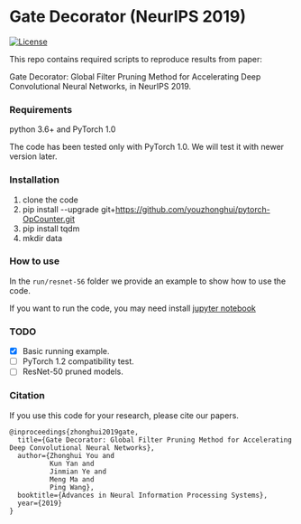# Gate Decorator (NeurIPS 2019)

[![License](https://img.shields.io/badge/License-Apache%202.0-blue.svg)](https://github.com/NifTK/NiftyNet/blob/dev/LICENSE)

This repo contains required scripts to reproduce results from paper:

Gate Decorator: Global Filter Pruning Method for Accelerating Deep Convolutional Neural Networks, in NeurIPS 2019.

### Requirements

python 3.6+ and PyTorch 1.0

The code has been tested only with PyTorch 1.0. We will test it with newer version later.

### Installation

1. clone the code
2. pip install --upgrade git+https://github.com/youzhonghui/pytorch-OpCounter.git
3. pip install tqdm
4. mkdir data

### How to use

In the `run/resnet-56` folder we provide an example to show how to use the code.

If you want to run the code, you may need install [jupyter notebook](https://jupyter.org/)

### TODO

- [x] Basic running example.
- [ ] PyTorch 1.2 compatibility test.
- [ ] ResNet-50 pruned models.

### Citation

If you use this code for your research, please cite our papers.
```
@inproceedings{zhonghui2019gate,
  title={Gate Decorator: Global Filter Pruning Method for Accelerating Deep Convolutional Neural Networks},
  author={Zhonghui You and
          Kun Yan and
          Jinmian Ye and
          Meng Ma and
          Ping Wang},
  booktitle={Advances in Neural Information Processing Systems},
  year={2019}
}
```